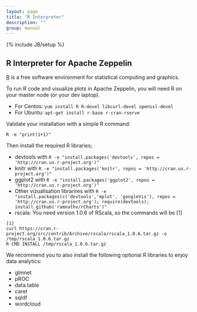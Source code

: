 ```yaml
---
layout: page
title: "R Interpreter"
description: ""
group: manual
---
```

{% include JB/setup %}

## R Interpreter for Apache Zeppelin

[R](https://www.r-project.org) is a free software environment for statistical computing and graphics.

To run R code and visualize plots in Apache Zeppelin, you will need R on your master node (or your dev laptop).

+ For Centos: `yum install R R-devel libcurl-devel openssl-devel`
+ For Ubuntu: `apt-get install r-base r-cran-rserve`
    
Validate your installation with a simple R command:

```
R -e "print(1+1)"
```

Then install the required R libraries;

+ devtools with `R -e "install.packages('devtools', repos = 'http://cran.us.r-project.org')"`
+ knitr with `R -e "install.packages('knitr', repos = 'http://cran.us.r-project.org')"`
+ ggplot2 with `R -e "install.packages('ggplot2', repos = 'http://cran.us.r-project.org')"`
+ Other vizualisation librarires with `R -e "install.packages(c('devtools','mplot', 'googleVis'), repos = 'http://cran.us.r-project.org'); require(devtools); install_github('ramnathv/rCharts')"`
+ rscala: You need version 1.0.6 of RScala, so the commands will be [1]

```
[1]
curl https://cran.r-project.org/src/contrib/Archive/rscala/rscala_1.0.6.tar.gz -o /tmp/rscala_1.0.6.tar.gz
R CMD INSTALL /tmp/rscala_1.0.6.tar.gz
```

We recommend you to also install the following optional R libraries to enjoy data analytics:

+ glmnet
+ pROC
+ data.table
+ caret
+ sqldf
+ wordcloud

